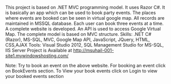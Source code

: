 This project is based on .NET MVC programming model. It uses Razor C#. It is basically an app which can be used to book party events. The places where events are booked can be seen in virtual google map. All records are maintained in MSSQL database. Each user can book three events at a time. A complete website is developed.
An API is used to access Google Virtual Map.  The complete model is based on MVC structure.
Skills: .NET C#(Razor), MS-SQL, MVC, Google Map API, JavaScript, JQuery, HTML, CSS,AJAX
Tools: Visual Studio 2012, SQL Management Studio for MS-SQL, IIS Server
Project is Available at http://msuhail-001-site1.mywindowshosting.com/

Note: Try to book an event on the above website. For booking an event click on BookEvents  section. To View your book events click on Login to view your booked events section


